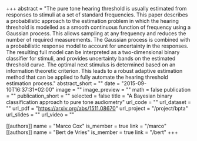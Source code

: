 +++
abstract = "The pure tone hearing threshold is usually estimated from responses to stimuli at a set of standard frequencies. This paper describes a probabilistic approach to the estimation problem in which the hearing threshold is modelled as a smooth continuous function of frequency using a Gaussian process. This allows sampling at any frequency and reduces the number of required measurements. The Gaussian process is combined with a probabilistic response model to account for uncertainty in the responses. The resulting full model can be interpreted as a two-dimensional binary classifier for stimuli, and provides uncertainty bands on the estimated threshold curve. The optimal next stimulus is determined based on an information theoretic criterion. This leads to a robust adaptive estimation method that can be applied to fully automate the hearing threshold estimation process."
abstract_short = ""
date = "2015-09-10T16:37:31+02:00"
image = ""
image_preview = ""
math = false
publication = ""
publication_short = ""
selected = false
title = "A Bayesian binary classification approach to pure tone audiometry"
url_code = ""
url_dataset = ""
url_pdf = "https://arxiv.org/abs/1511.08670"
url_project = "/project/bpta"
url_slides = ""
url_video = ""

[[authors]]
    name = "Marco Cox"
    is_member = true
    link = "/marco"
[[authors]]
    name = "Bert de Vries"
    is_member = true
    link = "/bert"
+++

